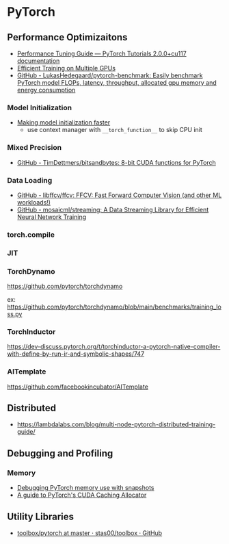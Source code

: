 # PyTorch




## Performance Optimizaitons

- [Performance Tuning Guide — PyTorch Tutorials 2.0.0+cu117 documentation](https://pytorch.org/tutorials/recipes/recipes/tuning_guide.html#use-onednn-graph-with-torchscript-for-inference)
- [Efficient Training on Multiple GPUs](https://huggingface.co/docs/transformers/perf_train_gpu_many)
- [GitHub - LukasHedegaard/pytorch-benchmark: Easily benchmark PyTorch model FLOPs, latency, throughput, allocated gpu memory and energy consumption](https://github.com/LukasHedegaard/pytorch-benchmark)

### Model Initialization
- [Making model initialization faster](http://lernapparat.de/faster-model-init)
	- use context manager with `__torch_function__` to skip CPU init

### Mixed Precision

- [GitHub - TimDettmers/bitsandbytes: 8-bit CUDA functions for PyTorch](https://github.com/TimDettmers/bitsandbytes/)



### Data Loading

- [GitHub - libffcv/ffcv: FFCV: Fast Forward Computer Vision (and other ML workloads!)](https://github.com/libffcv/ffcv)
- [GitHub - mosaicml/streaming: A Data Streaming Library for Efficient Neural Network Training](https://github.com/mosaicml/streaming)

### torch.compile

### JIT


### TorchDynamo

https://github.com/pytorch/torchdynamo

ex: https://github.com/pytorch/torchdynamo/blob/main/benchmarks/training_loss.py

### TorchInductor

https://dev-discuss.pytorch.org/t/torchinductor-a-pytorch-native-compiler-with-define-by-run-ir-and-symbolic-shapes/747


### AITemplate

https://github.com/facebookincubator/AITemplate

## Distributed

- https://lambdalabs.com/blog/multi-node-pytorch-distributed-training-guide/


## Debugging and Profiling

### Memory

- [Debugging PyTorch memory use with snapshots](https://zdevito.github.io/2022/08/16/memory-snapshots.html)
- [A guide to PyTorch's CUDA Caching Allocator](https://zdevito.github.io/2022/08/04/cuda-caching-allocator.html)





## Utility Libraries

- [toolbox/pytorch at master · stas00/toolbox · GitHub](https://github.com/stas00/toolbox/tree/master/pytorch)